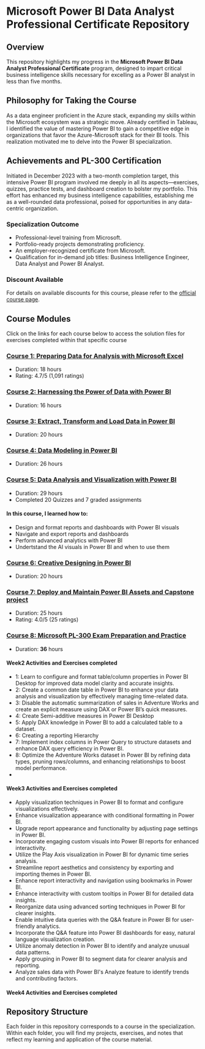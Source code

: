 # Microsoft Power BI Data Analyst Professional Certificate Repository

## Overview
This repository highlights my progress in the **Microsoft Power BI Data Analyst Professional Certificate** program, designed to impart critical business intelligence skills necessary for excelling as a Power BI analyst in less than five months.

## Philosophy for Taking the Course
As a data engineer proficient in the Azure stack, expanding my skills within the Microsoft ecosystem was a strategic move. Already certified in Tableau, I identified the value of mastering Power BI to gain a competitive edge in organizations that favor the Azure-Microsoft stack for their BI tools. This realization motivated me to delve into the Power BI specialization.

## Achievements and PL-300 Certification
Initiated in December 2023 with a two-month completion target, this intensive Power BI program involved me deeply in all its aspects—exercises, quizzes, practice tests, and dashboard creation to bolster my portfolio. This effort has enhanced my business intelligence capabilities, establishing me as a well-rounded data professional, poised for opportunities in any data-centric organization.

### Specialization Outcome
- Professional-level training from Microsoft.
- Portfolio-ready projects demonstrating proficiency.
- An employer-recognized certificate from Microsoft.
- Qualification for in-demand job titles: Business Intelligence Engineer, Data Analyst and Power BI Analyst.

### Discount Available
For details on available discounts for this course, please refer to the [official course page](#).

## Course Modules
Click on the links for each course below to access the solution files for exercises completed within that specific course

### [Course 1: Preparing Data for Analysis with Microsoft Excel](/Course1)
- Duration: 18 hours
- Rating: 4.7/5 (1,091 ratings)

### [Course 2: Harnessing the Power of Data with Power BI](https://github.com/SQLicious/Microsoft-Power-BI-Data-Analyst-Professional-Certificate-Exercises/tree/main/2.%20Harnessing%20the%20Power%20of%20Data%20with%20Power%20BI)
- Duration: 16 hours


### [Course 3: Extract, Transform and Load Data in Power BI](https://github.com/SQLicious/Microsoft-Power-BI-Data-Analyst-Professional-Certificate-Exercises/tree/main/Extract%2C%20Transform%20and%20Load%20Data%20in%20Power%20BI)
- Duration: 20 hours


### [Course 4: Data Modeling in Power BI](https://github.com/SQLicious/Microsoft-Power-BI-Data-Analyst-Professional-Certificate-Exercises/tree/main/Data%20Modeling%20in%20Power%20BI)
- Duration: 26 hours


### [Course 5: Data Analysis and Visualization with Power BI](https://github.com/SQLicious/Microsoft-Power-BI-Data-Analyst-Professional-Certificate-Exercises/tree/main/5.%20Data%20Analysis%20and%20Visualization%20with%20Power%20BI)
- Duration: 29 hours
- Completed 20 Quizzes and 7 graded assignments
#### In this course, I learned how to:

- Design and format reports and dashboards with Power BI visuals
- Navigate and export reports and dashboards
- Perform advanced analytics with Power BI
- Undertstand the AI visuals in Power BI and when to use them



### [Course 6: Creative Designing in Power BI](https://github.com/SQLicious/Microsoft-Power-BI-Data-Analyst-Professional-Certificate-Exercises/tree/main/6.%20Creative%20Designing%20in%20Power%20BI)
- Duration: 20 hours


### [Course 7: Deploy and Maintain Power BI Assets and Capstone project](https://github.com/SQLicious/Microsoft-Power-BI-Data-Analyst-Professional-Certificate-Exercises/tree/main/7.%20Deploy%20and%20Maintain%20Power%20BI%20Assets%20and%20Capstone%20project)
- Duration: 25 hours
- Rating: 4.0/5 (25 ratings)

### [Course 8: Microsoft PL-300 Exam Preparation and Practice](https://github.com/SQLicious/Microsoft-Power-BI-Data-Analyst-Professional-Certificate-Exercises/tree/main/8.Microsoft%20PL-300%20Exam%20P%26P)
- Duration: **36** hours
#### Week2 Activities and Exercises completed
 - 1: Learn to configure and format table/column properties in Power BI Desktop for improved data model clarity and accurate insights.
 - 2: Create a common date table in Power BI to enhance your data analysis and visualization by effectively managing time-related data.
 - 3: Disable the automatic summarization of sales in Adventure Works and create an explicit measure using DAX or Power BI’s quick measures.
 - 4: Create Semi-additive measures in Power BI Desktop
 - 5: Apply DAX knowledge in Power BI to add a calculated table to a dataset.
 - 6: Creating a reporting Hierarchy
 - 7: Implement index columns in Power Query to structure datasets and enhance DAX query efficiency in Power BI.
 - 8: Optimize the Adventure Works dataset in Power BI by refining data types, pruning rows/columns, and enhancing relationships to boost model performance.
 - 
#### Week3 Activities and Exercises completed

- Apply visualization techniques in Power BI to format and configure visualizations effectively.
- Enhance visualization appearance with conditional formatting in Power BI.
- Upgrade report appearance and functionality by adjusting page settings in Power BI.
- Incorporate engaging custom visuals into Power BI reports for enhanced interactivity.
- Utilize the Play Axis visualization in Power BI for dynamic time series analysis.
- Streamline report aesthetics and consistency by exporting and importing themes in Power BI.
- Enhance report interactivity and navigation using bookmarks in Power BI.
- Enhance interactivity with custom tooltips in Power BI for detailed data insights.
- Reorganize data using advanced sorting techniques in Power BI for clearer insights.
- Enable intuitive data queries with the Q&A feature in Power BI for user-friendly analytics.
- Incorporate the Q&A feature into Power BI dashboards for easy, natural language visualization creation.
- Utilize anomaly detection in Power BI to identify and analyze unusual data patterns.
- Apply grouping in Power BI to segment data for clearer analysis and reporting.
- Analyze sales data with Power BI's Analyze feature to identify trends and contributing factors.


#### Week4 Activities and Exercises completed




   

## Repository Structure
Each folder in this repository corresponds to a course in the specialization. Within each folder, you will find my projects, exercises, and notes that reflect my learning and application of the course material.
